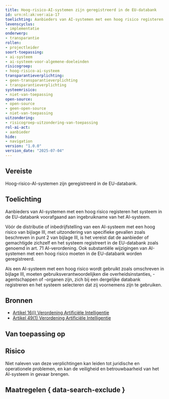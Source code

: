 ```yaml
---
title: Hoog-risico-AI-systemen zijn geregistreerd in de EU-databank
id: urn:nl:ak:ver:aia-17
toelichting: Aanbieders van AI-systemen met een hoog risico registeren het systeem in de EU-databank voorafgaand aan ingebruikname van het AI-systeem.
levenscyclus:
- implementatie
onderwerp:
- transparantie
rollen:
- projectleider
soort-toepassing:
- ai-systeem
- ai-systeem-voor-algemene-doeleinden
risicogroep:
- hoog-risico-ai-systeem
transparantieverplichting:
- geen-transparantieverplichting
- transparantieverplichting
systeemrisico:
- niet-van-toepassing
open-source:
- open-source
- geen-open-source
- niet-van-toepassing
uitzondering:
- risicogroep-uitzondering-van-toepassing
rol-ai-act:
- aanbieder
hide:
- navigation
version: "1.0.0"
version_date: "2025-07-04"
---
```


<!-- tags -->
## Vereiste

Hoog-risico-AI-systemen zijn geregistreerd in de EU-databank.

## Toelichting

Aanbieders van AI-systemen met een hoog risico registeren het systeem in de EU-databank voorafgaand aan ingebruikname van het AI-systeem.

Vóór de distributie of inbedrijfstelling van een AI-systeem met een hoog risico van bijlage III, met uitzondering van specifieke gevallen zoals beschreven in punt 2 van bijlage III, is het vereist dat de aanbieder of gemachtigde zichzelf en het systeem registreert in de EU-databank zoals genoemd in art. 71 AI-verordening. Ook substantiële wijzigingen van AI-systemen met een hoog risico moeten in de EU-databank worden geregistreerd.

Als een AI-systeem met een hoog risico wordt gebruikt zoals omschreven in bijlage III, moeten gebruiksverantwoordelijken die overheidsinstanties, -agentschappen of -organen zijn, zich bij een dergelijke databank registreren en het systeem selecteren dat zij voornemens zijn te gebruiken.

## Bronnen

- [Artikel 16(i) Verordening Artificiële Intelligentie](https://eur-lex.europa.eu/legal-content/NL/TXT/HTML/?uri=OJ:L_202401689#d1e3823-1-1)
- [Artikel 49(1) Verordening Artificiële Intelligentie](https://eur-lex.europa.eu/legal-content/NL/TXT/HTML/?uri=OJ:L_202401689#d1e5358-1-1)

## Van toepassing op
<!-- tags-ai-act -->


## Risico

Niet naleven van deze verplichtingen kan leiden tot juridische en operationele problemen, en kan de veiligheid en betrouwbaarheid van het AI-systeem in gevaar brengen.


## Maatregelen { data-search-exclude }

<!-- list_maatregelen vereiste/aia-17-registratieverplichtingen no-search no-onderwerp no-rol no-levenscyclus -->
